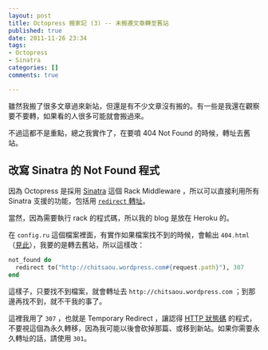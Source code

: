 ```yaml
---
layout: post
title: Octopress 搬家記 (3) -- 未搬遷文章轉至舊站
published: true
date: 2011-11-26 23:34
tags:
- Octopress
- Sinatra
categories: []
comments: true

---
```



雖然我搬了很多文章過來新站，但還是有不少文章沒有搬的。有一些是我還在觀察要不要轉，如果看的人很多可能就會搬過來。

不過這都不是重點，總之我實作了，在要噴 404 Not Found 的時候，轉址去舊站。

## 改寫 Sinatra 的 Not Found 程式

因為 Octopress 是採用 [Sinatra](http://sinatrarb.com) 這個 Rack Middleware ，所以可以直接利用所有 Sinatra 支援的功能，包括用 [`redirect` 轉址](http://www.sinatrarb.com/intro.html#Browser%20Redirect)。

當然，因為需要執行 rack 的程式碼，所以我的 blog 是放在 Heroku 的。

在 `config.ru` 這個檔案裡面，有實作如果檔案找不到的時候，會輸出 `404.html` （[見此](https://github.com/imathis/octopress/blob/master/config.ru#L13)），我要的是轉去舊站，所以這樣改：

``` ruby config.ru
not_found do
  redirect to("http://chitsaou.wordpress.com#{request.path}"), 307
end
```

這樣子，只要找不到檔案，就會轉址去 `http://chitsaou.wordpress.com` ；到那邊再找不到，就不干我的事了。

這裡我用了 `307` ，也就是 Temporary Redirect ，讓認得 [HTTP 狀態碼](http://en.wikipedia.org/wiki/List_of_HTTP_status_codes#3xx_Redirection) 的程式，不要視這個為永久轉移，因為我可能以後會砍掉那篇、或移到新站。如果你需要永久轉址的話，請使用  `301`。